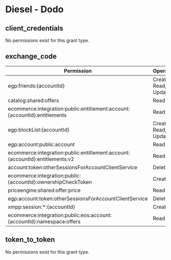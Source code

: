 # Diesel - Dodo

## client_credentials
No permissions exist for this grant type.

## exchange_code
| Permission | Operations |
| - | - |
| egp:friends:{accountId} | Create, Read, Update |
| catalog:shared:offers | Read |
| ecommerce:integration:public:entitlement:account:{accountId}:entitlements | Read |
| egp:blockList:{accountId} | Create, Read, Update |
| egp:account:public:account | Read |
| ecommerce:integration:public:entitlement:account:{accountId}:entitlements:v2 | Read |
| account:token:otherSessionsForAccountClientService | Delete |
| ecommerce:integration:public:{accountId}:ownershipCheckToken | Create |
| priceengine:shared:offer:price | Read |
| egp:account:token:otherSessionsForAccountClientService | Delete |
| xmpp:session:*:{accountId} | Create |
| ecommerce:integration:public:eos:account:{accountId}:namespace:offers | Read |

## token_to_token
No permissions exist for this grant type.